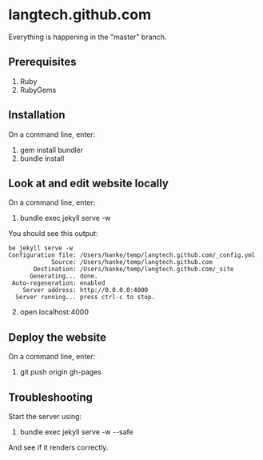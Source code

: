 langtech.github.com
===================

Everything is happening in the "master" branch. 

Prerequisites
-------------

1. Ruby
2. RubyGems

Installation
------------

On a command line, enter:

1. gem install bundler
2. bundle install

Look at and edit website locally
--------------------------------

On a command line, enter:

1. bundle exec jekyll serve -w

You should see this output:

    be jekyll serve -w
    Configuration file: /Users/hanke/temp/langtech.github.com/_config.yml
                Source: /Users/hanke/temp/langtech.github.com
           Destination: /Users/hanke/temp/langtech.github.com/_site
          Generating... done.
     Auto-regeneration: enabled
        Server address: http://0.0.0.0:4000
      Server running... press ctrl-c to stop.

2. open localhost:4000

Deploy the website
------------------

On a command line, enter:

1. git push origin gh-pages

Troubleshooting
---------------

Start the server using:

1. bundle exec jekyll serve -w --safe

And see if it renders correctly.